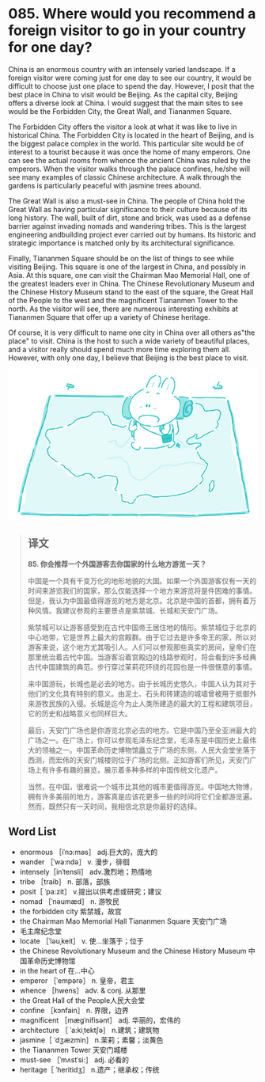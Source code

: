 # 085. Where would you recommend a foreign visitor to go in your country for one day?

China is an enormous country with an intensely varied landscape. If a foreign visitor were coming just for one day to see our country, it would be difficult to choose just one place to spend the day. However, I posit that the best place in China to visit would be Beijing. As the capital city, Beijing offers a diverse look at China. I would suggest that the main sites to see would be the Forbidden City, the Great Wall, and Tiananmen Square.

The Forbidden City offers the visitor a look at what it was like to live in historical China. The Forbidden City is located in the heart of Beijing, and is the biggest palace complex in the world. This particular site would be of interest to a tourist because it was once the home of many emperors. One can see the actual rooms from whence the ancient China was ruled by the emperors. When the visitor walks through the palace confines, he/she will see many examples of classic Chinese architecture. A walk through the gardens is particularly peaceful with jasmine trees abound.

The Great Wall is also a must-see in China. The people of China hold the Great Wall as having particular significance to their culture because of its long history. The wall, built of dirt, stone and brick, was used as a defense barrier against invading nomads and wandering tribes. This is the largest engineering andbuilding project ever carried out by humans. Its historic and strategic importance is matched only by its architectural significance.

Finally, Tiananmen Square should be on the list of things to see while visiting Beijing. This square is one of the largest in China, and possibly in Asia. At this square, one can visit the Chairman Mao Memorial Hall, one of the greatest leaders ever in China. The Chinese Revolutionary Museum and the Chinese History Museum stand to the east of the square, the Great Hall of the People to the west and the magnificent Tiananmen Tower to the north. As the visitor will see, there are numerous interesting exhibits at Tiananmen Square that offer up a variety of Chinese heritage.

Of course, it is very difficult to name one city in China over all others as"the place" to visit. China is the host to such a wide variety of beautiful places, and a visitor really should spend much more time exploring them all. However, with only one day, I believe that Beijing is the best place to visit.

![](.gitbook/assets/toefl-ibt-high-score-essays-085.jpg)

> ## 译文
>
> **85. 你会推荐一个外国游客去你国家的什么地方游览一天？**
>
> 中国是一个具有千变万化的地形地貌的大国。如果一个外国游客仅有一天的时间来游览我们的国家，那么仅能选择一个地方来游览将是件困难的事情。但是，我认为中国最值得游览的地方是北京。北京是中国的首都，拥有着万种风情。我建议参观的主要景点是紫禁城、长城和天安门广场。
>
> 紫禁城可以让游客感受到在古代中国帝王居住地的情形。紫禁城位于北京的中心地带，它是世界上最大的宫殿群。由于它过去是许多帝王的家，所以对游客来说，这个地方尤其吸引人。人们可以参观那些真实的房间，皇帝们在那里统治着古代中国。当游客沿着宫殿边的线路参观时，将会看到许多经典古代中国建筑的典范。步行穿过茉莉花环绕的花园也是一件很惬意的事情。
>
> 来中国游玩，长城也是必去的地方。由于长城历史悠久，中国人认为其对于他们的文化具有特别的意义。由泥土、石头和砖建造的城墙曾被用于抵御外来游牧民族的入侵。长城是迄今为止人类所建造的最大的工程和建筑项目，它的历史和战略意义也同样巨大。
>
> 最后，天安门广场也是你游览北京必去的地方。它是中国乃至全亚洲最大的广场之一。在广场上，你可以参观毛泽东纪念堂，毛泽东是中国历史上最伟大的领袖之一。中国革命历史博物馆矗立于广场的东侧，人民大会堂坐落于西测，而宏伟的天安门城楼则位于广场的北侧。正如游客们所见，天安门广场上有许多有趣的展览，展示着多种多样的中国传统文化遗产。
>
> 当然，在中国，很难说一个城市比其他的城市更值得游览。中国地大物博，拥有许多美丽的地方，游客真是应该花更多一些的时间将它们全都游览遍。然而，既然只有一天时间，我相信北京是你最好的选择。

## Word List

* enormous ［iˈnɔ:məs］ adj.巨大的，庞大的
* wander ［ˈwa:ndə］ v. 漫步，徘徊
* intensely［inˈtensli］ adv.激烈地；热情地
* tribe ［traib］ n. 部落，部族
* posit［ ˈpa:zit］ v.提出以供考虑或研究；建议
* nomad ［ˈnəumæd］ n. 游牧民
* the forbidden city 紫禁城，故宫
* the Chairman Mao Memorial Hall Tiananmen Square 天安门广场
* 毛主席纪念堂
* locate ［ˈləuˌkeit］ v. 使…坐落于；位于
* the Chinese Revolutionary Museum and the Chinese History Museum 中国革命历史博物馆
* in the heart of 在…中心
* emperor ［ˈempərə］ n. 皇帝，君主
* whence ［hwens］ adv. & conj. 从那里
* the Great Hall of the People人民大会堂
* confine ［kɔnfain］ n. 界限，边界
* magnificent ［mægˈnifisənt］ adj. 华丽的，宏伟的
* architecture ［ ˈa:kiˌtektʃə］ n.建筑；建筑物
* jasmine［ ˈdʒæzmin］ n.茉莉；素馨；淡黄色
* the Tiananmen Tower 天安门城楼
* must-see ［ˈmʌstˈsi:］ adj. 必看的
* heritage［ ˈheritidʒ］ n.遗产；继承权；传统

